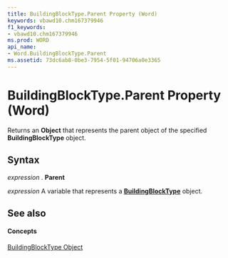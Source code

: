```yaml
---
title: BuildingBlockType.Parent Property (Word)
keywords: vbawd10.chm167379946
f1_keywords:
- vbawd10.chm167379946
ms.prod: WORD
api_name:
- Word.BuildingBlockType.Parent
ms.assetid: 73dc6ab8-0be3-7954-5f01-94706a0e3365
---
```



# BuildingBlockType.Parent Property (Word)

Returns an  **Object** that represents the parent object of the specified **BuildingBlockType** object.


## Syntax

 _expression_ . **Parent**

 _expression_ A variable that represents a **[BuildingBlockType](buildingblocktype-object-word.md)** object.


## See also


#### Concepts


[BuildingBlockType Object](buildingblocktype-object-word.md)

